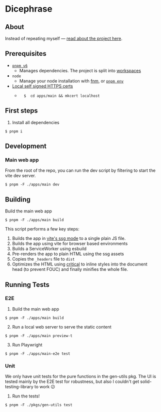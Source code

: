 # Dicephrase

## About

Instead of repeating myself — [read about the project here](https://dicephrase.xyz/about).

## Prerequisites

- [`pnpm v6`](https://pnpm.io/6.x/installation)
  - Manages dependencies. The project is split into [workspaces](https://pnpm.io/6.x/workspaces)
- `node`
  - Manage your node installation with [fnm](https://github.com/Schniz/fnm), or [`pnpm env`](https://pnpm.io/6.x/cli/env)
- [Local self signed HTTPS certs](https://web.dev/how-to-use-local-https/#setup)
  - ```shell
      $  cd apps/main && mkcert localhost
    ```

## First steps

1. Install all dependencies

```shell
$ pnpm i
```

## Development

### Main web app

From the root of the repo, you can run the dev script by filtering to start the vite dev server.

```shell
$ pnpm -F ./apps/main dev
```

## Building

Build the main web app

```shell
$ pnpm -F ./apps/main build
```

This script performs a few key steps:

1. Builds the app in [vite's ssg mode](https://vitejs.dev/guide/ssr.html#pre-rendering-ssg) to a single plain JS file.
2. Builds the app using vite for browser based environments
3. Builds a ServiceWorker using esbuild
4. Pre-renders the app to plain HTML using the ssg assets
5. Copies the `_headers` file to `dist`
6. Optimizes the HTML using [critical](https://github.com/addyosmani/critical) to inline styles into the document head (to prevent FOUC) and finally minifies the whole file.

## Running Tests

### E2E

1. Build the main web app

```shell
$ pnpm -F ./apps/main build
```

2. Run a local web server to serve the static content

```shell
$ pnpm -F ./apps/main preview-t
```

3. Run Playwright

```shell
$ pnpm -F ./apps/main-e2e test
```

### Unit

We only have unit tests for the pure functions in the gen-utils pkg. The UI is tested mainly by the E2E test for robustness, but also I couldn't get solid-testing-library to work 😕

1. Run the tests!

```shell
$ pnpm -F ./pkgs/gen-utils test
```
